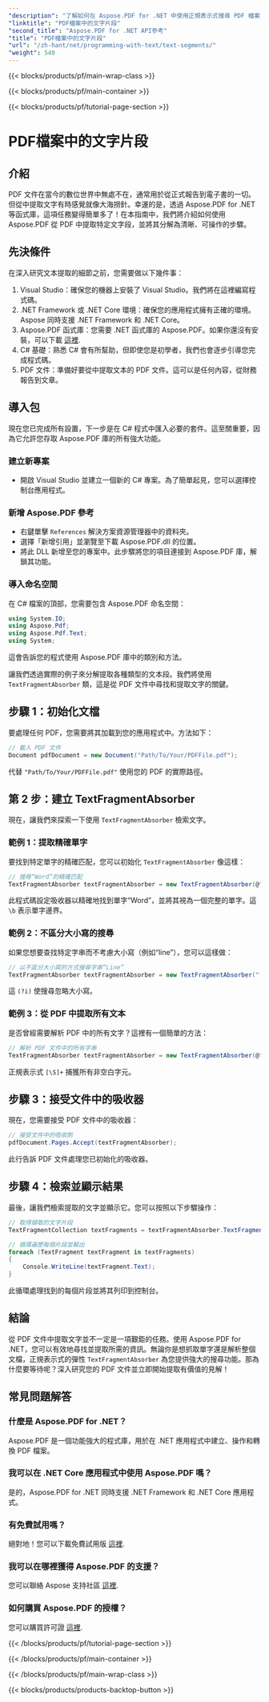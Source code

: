 ```yaml
---
"description": "了解如何在 Aspose.PDF for .NET 中使用正規表示式搜尋 PDF 檔案中的特定文字段。"
"linktitle": "PDF檔案中的文字片段"
"second_title": "Aspose.PDF for .NET API參考"
"title": "PDF檔案中的文字片段"
"url": "/zh-hant/net/programming-with-text/text-segments/"
"weight": 540
---
```


{{< blocks/products/pf/main-wrap-class >}}

{{< blocks/products/pf/main-container >}}

{{< blocks/products/pf/tutorial-page-section >}}

# PDF檔案中的文字片段

## 介紹

PDF 文件在當今的數位世界中無處不在，通常用於從正式報告到電子書的一切。但從中提取文字有時感覺就像大海撈針。幸運的是，透過 Aspose.PDF for .NET 等函式庫，這項任務變得簡單多了！在本指南中，我們將介紹如何使用 Aspose.PDF 從 PDF 中提取特定文字段，並將其分解為清晰、可操作的步驟。 

## 先決條件

在深入研究文本提取的細節之前，您需要做以下幾件事：

1. Visual Studio：確保您的機器上安裝了 Visual Studio。我們將在這裡編寫程式碼。
2. .NET Framework 或 .NET Core 環境：確保您的應用程式擁有正確的環境。 Aspose 同時支援 .NET Framework 和 .NET Core。
3. Aspose.PDF 函式庫：您需要 .NET 函式庫的 Aspose.PDF。如果你還沒有安裝，可以下載 [這裡](https://releases。aspose.com/pdf/net/).
4. C# 基礎：熟悉 C# 會有所幫助，但即使您是初學者，我們也會逐步引導您完成程式碼。
5. PDF 文件：準備好要從中提取文本的 PDF 文件。這可以是任何內容，從財務報告到文章。

## 導入包

現在您已完成所有設置，下一步是在 C# 程式中匯入必要的套件。這至關重要，因為它允許您存取 Aspose.PDF 庫的所有強大功能。

### 建立新專案

- 開啟 Visual Studio 並建立一個新的 C# 專案。為了簡單起見，您可以選擇控制台應用程式。

### 新增 Aspose.PDF 參考

- 右鍵單擊 `References` 解決方案資源管理器中的資料夾。
- 選擇「新增引用」並瀏覽至下載 Aspose.PDF.dll 的位置。
- 將此 DLL 新增至您的專案中。此步驟將您的項目連接到 Aspose.PDF 庫，解鎖其功能。

### 導入命名空間

在 C# 檔案的頂部，您需要包含 Aspose.PDF 命名空間：

```csharp
using System.IO;
using Aspose.Pdf;
using Aspose.Pdf.Text;
using System;
```
這會告訴您的程式使用 Aspose.PDF 庫中的類別和方法。

讓我們透過實際的例子來分解提取各種類型的文本段。我們將使用 `TextFragmentAbsorber` 類，這是從 PDF 文件中尋找和提取文字的關鍵。

## 步驟 1：初始化文檔

要處理任何 PDF，您需要將其加載到您的應用程式中。方法如下：

```csharp
// 載入 PDF 文件
Document pdfDocument = new Document("Path/To/Your/PDFFile.pdf");
```
代替 `"Path/To/Your/PDFFile.pdf"` 使用您的 PDF 的實際路徑。

## 第 2 步：建立 TextFragmentAbsorber

現在，讓我們來探索一下使用 `TextFragmentAbsorber` 檢索文字。

### 範例 1：提取精確單字

要找到特定單字的精確匹配，您可以初始化 `TextFragmentAbsorber` 像這樣：

```csharp
// 搜尋“Word”的精確匹配
TextFragmentAbsorber textFragmentAbsorber = new TextFragmentAbsorber(@"\bWord\b", new TextSearchOptions(true));
```
此程式碼設定吸收器以精確地找到單字“Word”，並將其視為一個完整的單字。這 `\b` 表示單字邊界。

### 範例 2：不區分大小寫的搜尋

如果您想要查找特定字串而不考慮大小寫（例如“line”），您可以這樣做：

```csharp
// 以不區分大小寫的方式搜尋字串“Line”
TextFragmentAbsorber textFragmentAbsorber = new TextFragmentAbsorber("(?i)Line", new TextSearchOptions(true));
```
這 `(?i)` 使搜尋忽略大小寫。 

### 範例 3：從 PDF 中提取所有文本

是否曾經需要解析 PDF 中的所有文字？這裡有一個簡單的方法：

```csharp
// 解析 PDF 文件中的所有字串
TextFragmentAbsorber textFragmentAbsorber = new TextFragmentAbsorber(@"[\S]+");
```
正規表示式 `[\S]+` 捕獲所有非空白字元。 

## 步驟 3：接受文件中的吸收器

現在，您需要接受 PDF 文件中的吸收器：

```csharp
// 接受文件中的吸收劑
pdfDocument.Pages.Accept(textFragmentAbsorber);
```
此行告訴 PDF 文件處理您已初始化的吸收器。

## 步驟 4：檢索並顯示結果

最後，讓我們檢索提取的文字並顯示它。您可以按照以下步驟操作：

```csharp
// 取得擷取的文字片段
TextFragmentCollection textFragments = textFragmentAbsorber.TextFragments;

// 循環遍歷每個片段並輸出
foreach (TextFragment textFragment in textFragments)
{
    Console.WriteLine(textFragment.Text);
}
```
此循環處理找到的每個片段並將其列印到控制台。

## 結論

從 PDF 文件中提取文字並不一定是一項艱鉅的任務。使用 Aspose.PDF for .NET，您可以有效地尋找並提取所需的資訊。無論你是想抓取單字還是解析整個文檔，正規表示式的彈性 `TextFragmentAbsorber` 為您提供強大的搜尋功能。那為什麼要等待呢？深入研究您的 PDF 文件並立即開始提取有價值的見解！

## 常見問題解答

### 什麼是 Aspose.PDF for .NET？
Aspose.PDF 是一個功能強大的程式庫，用於在 .NET 應用程式中建立、操作和轉換 PDF 檔案。

### 我可以在 .NET Core 應用程式中使用 Aspose.PDF 嗎？
是的，Aspose.PDF for .NET 同時支援 .NET Framework 和 .NET Core 應用程式。

### 有免費試用嗎？
絕對地！您可以下載免費試用版 [這裡](https://releases。aspose.com/).

### 我可以在哪裡獲得 Aspose.PDF 的支援？
您可以聯絡 Aspose 支持社區 [這裡](https://forum。aspose.com/c/pdf/10).

### 如何購買 Aspose.PDF 的授權？
您可以購買許可證 [這裡](https://purchase。aspose.com/buy).

{{< /blocks/products/pf/tutorial-page-section >}}

{{< /blocks/products/pf/main-container >}}

{{< /blocks/products/pf/main-wrap-class >}}

{{< blocks/products/products-backtop-button >}}